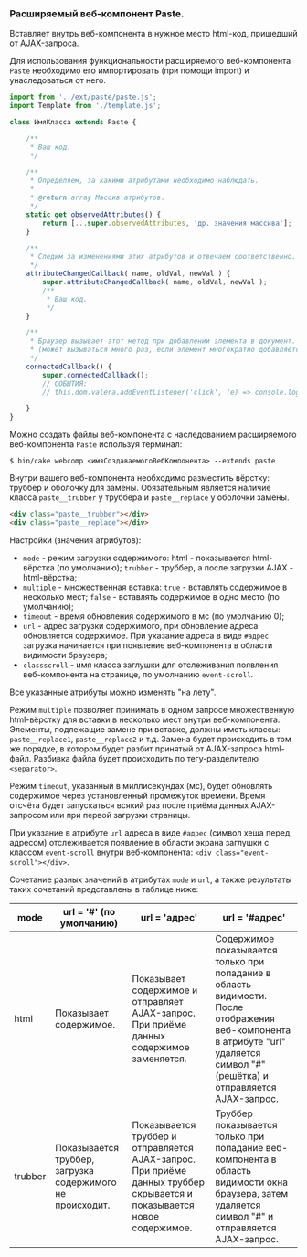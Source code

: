### Расширяемый веб-компонент Paste.

Вставляет внутрь веб-компонента в нужное место html-код, пришедший от AJAX-запроса.

Для использования функциональности расширяемого веб-компонента `Paste` необходимо его импортировать (при помощи import) и унаследоваться от него.

```js
import from '../ext/paste/paste.js';
import Template from './template.js';

class ИмяКласса extends Paste {

    /**
     * Ваш код.
     */

    /**
     * Определяем, за какими атрибутами необходимо наблюдать.
     * 
     * @return array Массив атрибутов.
     */
    static get observedAttributes() {
        return [...super.observedAttributes, 'др. значения массива'];
    }

    /**
     * Следим за изменениями этих атрибутов и отвечаем соответственно.
     */
    attributeChangedCallback( name, oldVal, newVal ) {
        super.attributeChangedCallback( name, oldVal, newVal );
        /**
         * Ваш код.
         */
    }

    /**
     * Браузер вызывает этот метод при добавлении элемента в документ.
     * (может вызываться много раз, если элемент многократно добавляется/удаляется).
     */
    connectedCallback() {
        super.connectedCallback();
        // СОБЫТИЯ:
        // this.dom.valera.addEventListener('click', (e) => console.log(e.currentTarget));// Для примера.

    }
}
```

Можно создать файлы веб-компонента с наследованием расширяемого веб-компонента `Paste` используя терминал:

```text
$ bin/cake webcomp <имяСоздаваемогоВебКомпонента> --extends paste
```

Внутри вашего веб-компонента необходимо разместить вёрстку: труббер и оболочку для замены. Обязательным является наличие класса `paste__trubber` у труббера и `paste__replace` у оболочки замены.

```html
<div class="paste__trubber"></div>
<div class="paste__replace"></div>
```

Настройки (значения атрибутов):

* `mode` - режим загрузки содержимого: html - показывается html-вёрстка (по умолчанию); `trubber` - труббер, а после загрузки AJAX - html-вёрстка;
* `multiple` - множественная вставка: `true` - вставлять содержимое в несколько мест; `false` - вставлять содержимое в одно место (по умолчанию);
* `timeout` - время обновления содержимого в мс (по умолчанию 0);
* `url` - адрес загрузки содержимого, при обновление адреса обновляется содержимое. При указание адреса в виде `#адрес` загрузка начинается при появление веб-компонента в области видимости браузера;
* `classscroll` - имя класса заглушки для отслеживания появления веб-компонента на странице, по умолчанию `event-scroll`.

Все указанные атрибуты можно изменять "на лету".

Режим `multiple` позволяет принимать в одном запросе множественную html-вёрстку для вставки в несколько мест внутри веб-компонента. Элементы, подлежащие замене при вставке, должны иметь классы: `paste__replace1`, `paste__replace2` и т.д. Замена будет происходить в том же порядке, в котором будет разбит принятый от AJAX-запроса html-файл. Разбивка файла будет происходить по тегу-разделителю `<separator>`.

Режим `timeout`, указанный в миллисекундах (мс), будет обновлять содержимое через установленный промежуток времени. Время отсчёта будет запускаться всякий раз после приёма данных AJAX-запросом или при первой загрузки страницы.

При указание в атрибуте `url` адреса в виде `#адрес` (символ хеша перед адресом) отслеживается появление в области экрана заглушки с классом `event-scroll` внутри веб-компонента: `<div class="event-scroll"></div>`.

Сочетание разных значений в атрибутах `mode` и `url`, а также результаты таких сочетаний представлены в таблице ниже:

|mode|url = '#' (по умолчанию)|url = 'адрес'|url = '#адрес'|
|----|---------|-------------|--------------|
|html|Показывает содержимое.|Показывает содержимое и отправляет AJAX-запрос. При приёме данных содержимое заменяется.|Содержимое показывается только при попадание в область видимости. После отображения веб-компонента в атрибуте "url" удаляется символ "#" (решётка) и отправляется AJAX-запрос.
|trubber|Показывается труббер, загрузка содержимого не происходит.|Показывается труббер и отправляется AJAX-запрос. При приёме данных труббер скрывается и показывается новое содержимое.|Труббер показывается только при попадание веб-компонента в область видимости окна браузера, затем удаляется символ "#" и отправляется AJAX-запрос.
